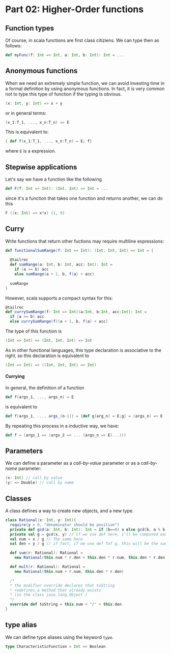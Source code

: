 # Part 02: Higher-Order functions

## Function types

Of course, in scala functions are first class citiziens. We can type then as follows:

``` scala
def myFunc(f: Int => Int, a: Int, b: Int): Int = ...
```

## Anonymous functions

When we need an extremely simple function, we can avoid investing time in a formal definition by using anonymous functions. In fact, it is very common not to type this type of function if the typing is obvious.

```scala
(x: Int, y: Int) => x + y
```
or in general terms:

```scala
(x_1:T_1, ..., x_n:T_n) => E
```
This is equivalent to:

```scala
{ def f(x_1:T_1, ..., x_n:T_n) = E; f}
```
 where `E` is a expression.

## Stepwise applications

Let's say we have a function like the following

```scala
def F(f: Int => Int): (Int, Int) => Int = ...
```
since it's a function that takes one function and returns another, we can do this

```scala
F ((x: Int) => x*x) (1, 9)
```

## Curry

Write functions that return other fuctions may require multiline expressions:

```scala
def functionalSumRange(f: Int => Int): (Int, Int, Int) => Int = {
    
  @tailrec
  def sumRange(a: Int, b: Int, acc: Int): Int =
    if (a >= b) acc
    else sumRange(a + 1, b, f(a) + acc)
    
  sumRange
}
```

However, scala supports a compact syntax for this:

```scala
@tailrec
def currySumRange(f: Int => Int)(a:Int, b:Int, acc:Int): Int =
  if (a >= b) acc
  else currySumRange(f)(a + 1, b, f(a) + acc)
```

The type of this function is

```scala
(Int => Int) => (Int, Int, Int) => Int
```

As in other functional languages, this type declaration is associative to the right, so this declaration is equivalent to

```scala
(Int => Int) => ((Int, Int, Int) => Int)
```

#### Currying

In general, the definition of a function

```scala
def f(args_1, ..., args_n) = E
```

is equivalent to

```scala
def f(args_1, ..., args_(n-1)) = {def g(arg_n) = E;g} = (args_n) => E
```

By repeating this process in a inductive way, we have:

```scala
def f = (args_1 => (args_2 => ... (args_n => E)...)))
```

## Parameters

We can define a parameter as a *call-by-value* parameter or as a *call-by-name* parameter:

```scala
(x: Int) // call by value
(y: => Double) // call by name
```

## Classes

A class defines a way to create new objects, and a new type.

```scala
class Rational(x: Int, y: Int){
  require(y > 0, "denominator should be positive")
  private def gcd(a: Int, b: Int): Int = if (b==0) a else gcd(b, a % b)
  private val g = gcd(x, y) // if we use def here, i'll be computed each time
  val num = x / g // The same here
  val den = y / g // if fact, if we use def fof g, this will be the same as y / gcd(x, y)

  def sum(r: Rational): Rational = 
    new Rational(this.num * r.den + this.den * r.num, this.den * r.den)

  def mult(r: Rational): Rational =
    new Rational(this.num + r.num, this.den * r.den)

  /*
  * the modifier override declares that toString
  * redefines a method that already exists
  * (in the class java.lang.Object )
  */
  override def toString = this.num + "/" + this.den
}
```

## type alias

We can define type aliases using the keyword `type`.

```scala
type CharacteristicFunction = Int => Boolean
```